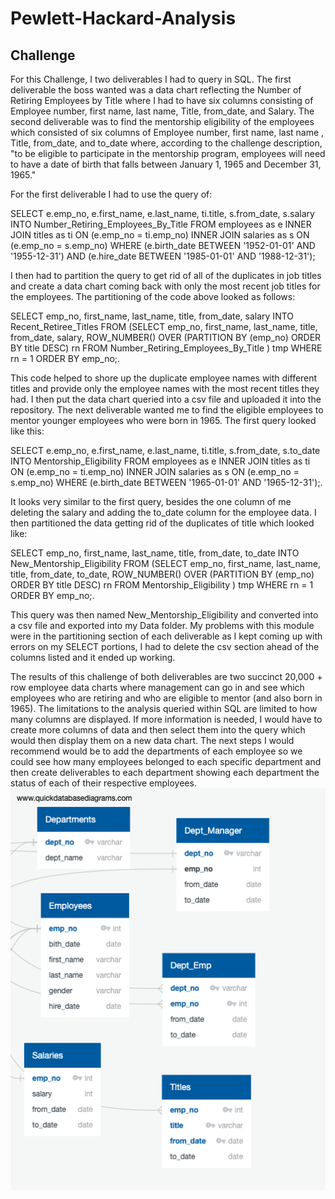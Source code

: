 # Pewlett-Hackard-Analysis
## Challenge
For this Challenge, I two deliverables I had to query in SQL. The first deliverable the boss wanted was a data chart reflecting the Number of Retiring Employees by Title where I had to have six columns consisting of Employee number, first name, last name, Title, from_date, and Salary. The second deliverable was to find the mentorship eligibility of the employees which consisted of six columns of Employee number, first name, last name , Title, from_date, and to_date where, according to the challenge description, "to be eligible to participate in the mentorship program, employees will need to have a date of birth that falls between January 1, 1965 and December 31, 1965."

For the first deliverable I had to use the query of:

SELECT e.emp_no,
e.first_name,
e.last_name,
ti.title,
s.from_date,
s.salary
INTO Number_Retiring_Employees_By_Title
FROM employees as e
INNER JOIN titles as ti
ON (e.emp_no = ti.emp_no)
INNER JOIN salaries as s
ON (e.emp_no = s.emp_no)
WHERE (e.birth_date BETWEEN '1952-01-01' AND '1955-12-31')
AND (e.hire_date BETWEEN '1985-01-01' AND '1988-12-31');

I then had to partition the query to get rid of all of the duplicates in job titles and create a data chart coming back with only the most recent job titles for the employees. The partitioning of the code above looked as follows: 

SELECT emp_no,
first_name,
last_name,
title,
from_date,
salary
INTO Recent_Retiree_Titles
FROM
 (SELECT emp_no,
first_name,
last_name,
title,
from_date,
salary, ROW_NUMBER() OVER
 (PARTITION BY (emp_no)
 ORDER BY title DESC) rn
 FROM Number_Retiring_Employees_By_Title
 ) tmp WHERE rn = 1
ORDER BY emp_no;.

This code helped to shore up the duplicate employee names with different titles and provide only the employee names with the most recent titles they had. I then put the data chart queried into a csv file and uploaded it into the repository.
The next deliverable wanted me to find the eligible employees to mentor younger employees who were born in 1965. The first query looked like this: 

SELECT e.emp_no,
e.first_name,
e.last_name,
ti.title,
s.from_date,
s.to_date
INTO Mentorship_Eligibility
FROM employees as e
INNER JOIN titles as ti
ON (e.emp_no = ti.emp_no)
INNER JOIN salaries as s
ON (e.emp_no = s.emp_no)
WHERE (e.birth_date BETWEEN '1965-01-01' AND '1965-12-31');.

It looks very similar to the first query, besides the one column of me deleting the salary and adding the to_date column for the employee data. I then partitioned the data getting rid of the duplicates of title which looked like:

SELECT emp_no,
first_name,
last_name,
title,
from_date,
to_date
INTO New_Mentorship_Eligibility
FROM
 (SELECT emp_no,
first_name,
last_name,
title,
from_date,
to_date, ROW_NUMBER() OVER
 (PARTITION BY (emp_no)
 ORDER BY title DESC) rn
 FROM Mentorship_Eligibility
 ) tmp WHERE rn = 1
ORDER BY emp_no;.

This query was then named New_Mentorship_Eligibility and converted into a csv file and exported into my Data folder.
My problems with this module were in the partitioning section of each deliverable as I kept coming up with errors on my SELECT portions, I had to delete the csv section ahead of the columns listed and it ended up working. 

The results of this challenge of both deliverables are two succinct 20,000 + row employee data charts where management can go in and see which employees who are retiring and who are eligible to mentor (and also born in 1965). The limitations to the analysis queried within SQL are limited to how many columns are displayed. If more information is needed, I would have to create more columns of data and then select them into the query which would then display them on a new data chart. The next steps I would recommend would be to add the departments of each employee so we could see how many employees belonged to each specific department and then create deliverables to each department showing each department the status of each of their respective employees.
![alt text](https://github.com/mhvarner/Pewlett-Hackard-Analysis/blob/master/EmployeeDB.png)

